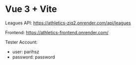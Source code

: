 # Vue 3 + Vite

Leagues API: https://athletics-ziq2.onrender.com/api/leagues

Frontend: https://athletics-frontend.onrender.com/

Tester Account:
* user: parihsz
* password: password
